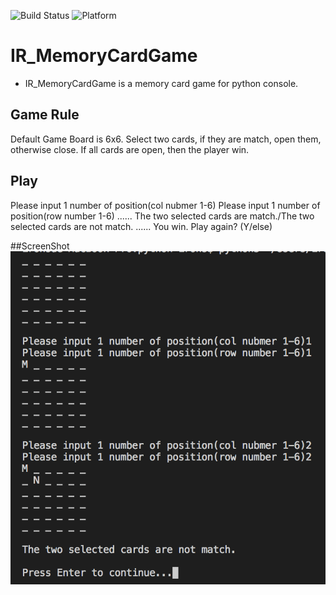 ![Build Status](https://img.shields.io/badge/build-%20passing%20-brightgreen.svg)
![Platform](https://img.shields.io/badge/Platform-%20Python%20-blue.svg)

# IR_MemoryCardGame 

- IR_MemoryCardGame is a memory card game for python console.

## Game Rule
Default Game Board is 6x6.
Select two cards, if they are match, open them, otherwise close.
If all cards are open, then the player win.

## Play
Please input 1 number of position(col nubmer 1-6)
Please input 1 number of position(row number 1-6)
......
The two selected cards are match./The two selected cards are not match.
......
You win.
Play again? (Y/else)

##ScreenShot
![](/screenshot.png)
